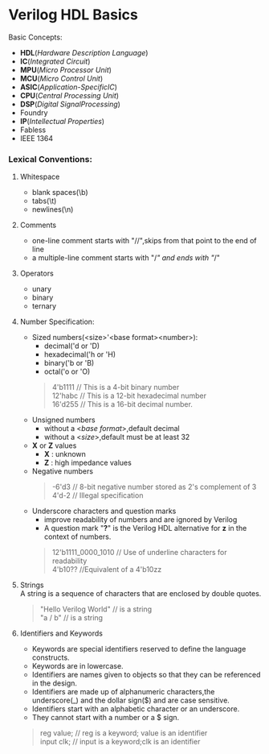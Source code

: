 # Verilog HDL Basics

Basic Concepts:
- **HDL**(_Hardware Description Language_)
- **IC**(_Integrated Circuit_)
- **MPU**(_Micro Processor Unit_)
- **MCU**(_Micro Control Unit_)
- **ASIC**(_Application-SpecificIC_)
- **CPU**(_Central Processing Unit_)
- **DSP**(_Digital SignalProcessing_)
- Foundry
- **IP**(_Intellectual Properties_)
- Fabless
- IEEE 1364

### Lexical Conventions:
1. Whitespace
    - blank spaces(\b)
    - tabs(\t)
    - newlines(\n)
2. Comments
    - one-line comment starts with "//",skips from that point to the end of line
    - a multiple-line comment starts with "/*" and ends with "*/"
3. Operators
    - unary
    - binary
    - ternary
4. Number Specification:      
    - Sized numbers(\<size\>\'\<base format\>\<number\>):      
        - decimal('d or 'D)
        - hexadecimal('h or 'H)
        - binary('b or 'B)
        - octal('o or 'O)
        > 4'b1111 // This is a 4-bit  binary number  
        > 12'habc // This is a 12-bit hexadecimal   number   
        > 16'd255 // This is a 16-bit decimal number.  
    - Unsigned numbers
        - without a \<_base format_\>,default decimal
        - without a \<_size_\>,default must be at least 32
    - **X** or **Z** values
        - **X** : unknown
        - **Z** : high impedance values
    - Negative numbers
        > -6'd3 // 8-bit negative number stored as 2's complement of 3  
        > 4'd-2 // Illegal specification
    - Underscore characters and question marks
        - improve readability of numbers and are ignored by Verilog  
        - A question mark "**?**" is the Verilog HDL alternative for **z** in the context of numbers.
        > 12'b1111_0000_1010 // Use of underline characters for readability  
        > 4'b10?? //Equivalent of a 4'b10zz
5. Strings  
    A string is a sequence of characters that are enclosed by double quotes.
    > "Hello Verilog World" // is a string  
    > "a / b" // is a string

6. Identifiers and Keywords  
    - Keywords are special identifiers reserved to define the language constructs.  
    - Keywords are in lowercase.
    - Identifiers are names given to objects so that they can be referenced in the design.
    - Identifiers are made up of alphanumeric characters,the underscore(_) and the dollar sign($) and are case sensitive.
    - Identifiers start with an alphabetic character or an underscore.
    - They cannot start with a number or a $ sign.
    > reg value; // reg is a keyword; value is an identifier  
    > input clk; // input is a keyword;clk is an identifier





